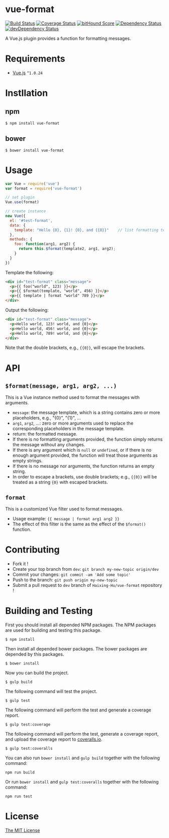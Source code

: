 # vue-format

[![Build Status](https://circleci.com/gh/Haixing-Hu/vue-format/tree/master.svg?style=shield)](https://circleci.com/gh/Haixing-Hu/vue-format/tree/master)
[![Coverage Status](https://coveralls.io/repos/Haixing-Hu/vue-format/badge.svg?branch=master&service=github)](https://coveralls.io/github/Haixing-Hu/vue-format?branch=master)
[![bitHound Score](https://www.bithound.io/github/Haixing-Hu/vue-format/badges/score.svg)](https://www.bithound.io/github/Haixing-Hu/vue-format)
[![Dependency Status](https://david-dm.org/Haixing-Hu/vue-format.svg)](https://david-dm.org/Haixing-Hu/vue-format)
[![devDependency Status](https://david-dm.org/Haixing-Hu/vue-format/dev-status.svg)](https://david-dm.org/Haixing-Hu/vue-format#info=devDependencies)

A Vue.js plugin provides a function for formatting messages.

# Requirements
- [Vue.js](https://github.com/yyx990803/vue) `^1.0.24`

# Instllation

## npm

```shell
$ npm install vue-format
```

## bower

```shell
$ bower install vue-format
```

# Usage

```javascript
var Vue = require('vue')
var format = require('vue-format')

// set plugin
Vue.use(format)

// create instance
new Vue({
  el: '#test-format',
  data: {
    template: "Hello {0}, {1}! {0}, and {{0}}"    // list formatting template
  },
  methods: {
    foo: function(arg1, arg2) {
      return this.$format(template2, arg1, arg2);
    }
  }
})
```

Template the following:

```html
<div id="test-format" class="message">
  <p>{{ foo("world", 123) }}</p>
  <p>{{ $format(template, "world", 456) }}</p>
  <p>{{ template | format "world" 789 }}</p>
</div>
```

Output the following:

```html
<div id="test-format" class="message">
  <p>Hello world, 123! world, and {0}</p>
  <p>Hello world, 456! world, and {0}</p>
  <p>Hello world, 789! world, and {0}</p>
</div>
```

Note that the double brackets, e.g., `{{0}}`, will escape the brackets.

# API

## `$format(message, arg1, arg2, ...)`

This is a Vue instance method used to format the messages with arguments.
- `message`: the message template, which is a string contains zero or more placeholders, e.g., "{0}", "{1}", ...
- `arg1`, `arg2`, ...: zero or more arguments used to replace the corresponding placeholders in the message template.
- return: the formatted message.
- If there is no formatting arguments provided, the function simply returns the message without any changes.
- If there is any argument which is `null` or `undefined`, or if there is no enough argument provided, the function will treat those arguments as empty strings.
- If there is no message nor arguments, the function returns an empty string.
- In order to escape a brackets, use double brackets; e.g., `{{0}}` will be treated as a string `{0}` with escaped brackets.

## `format`

This is a customized Vue filter used to format messages.
- Usage example: `{{ message | format arg1 arg2 }}`
- The effect of this filter is the same as the effect of the `$format()` function.

# Contributing
- Fork it !
- Create your top branch from `dev`: `git branch my-new-topic origin/dev`
- Commit your changes: `git commit -am 'Add some topic'`
- Push to the branch: `git push origin my-new-topic`
- Submit a pull request to `dev` branch of `Haixing-Hu/vue-format` repository !

# Building and Testing

First you should install all depended NPM packages. The NPM packages are used
for building and testing this package.

```shell
$ npm install
```

Then install all depended bower packages. The bower packages are depended by
this packages.

```shell
$ bower install
```

Now you can build the project.
```shell
$ gulp build
```

The following command will test the project.
```shell
$ gulp test
```

The following command will perform the test and generate a coverage report.
```shell
$ gulp test:coverage
```

The following command will perform the test, generate a coverage report, and
upload the coverage report to [coveralls.io](https://coveralls.io/).
```shell
$ gulp test:coveralls
```

You can also run `bower install` and `gulp build` together with the following
command:
```shell
npm run build
```

Or run `bower install` and `gulp test:coveralls` together with the following
command:
```shell
npm run test
```

# License

[The MIT License](http://opensource.org/licenses/MIT)
